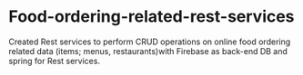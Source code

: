 # Food-ordering-related-rest-services
Created Rest services to perform CRUD operations on online food ordering related data (items; menus, restaurants)with Firebase as back-end DB and spring for Rest services.
